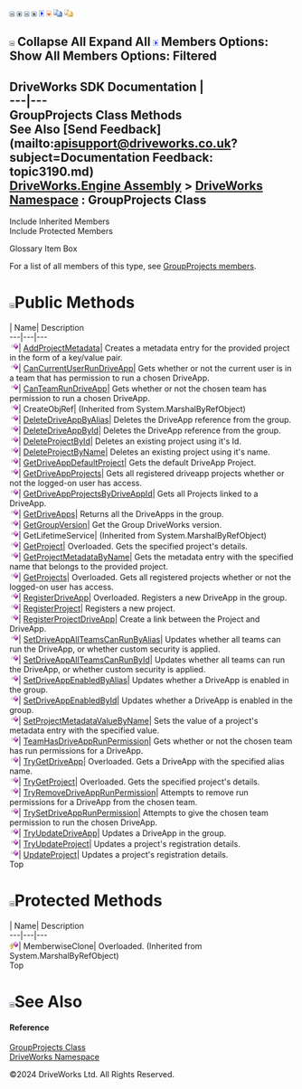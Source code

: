 ![](dotnetimages/collapse.gif) ![](dotnetimages/expand.gif) ![](dotnetimages/collapse.gif) ![](dotnetimages/expand.gif) ![](dotnetimages/drpdown.gif) ![](dotnetimages/drpdown_orange.gif) ![](dotnetimages/copycode.gif) ![](dotnetimages/copycodeHighlight.gif)

![](dotnetimages/collapse.gif) Collapse All Expand All ![](dotnetimages/drpdown.gif) Members Options: Show All  Members Options: Filtered   
---  
DriveWorks SDK Documentation  |   
---|---  
GroupProjects Class Methods   
See Also [Send Feedback](mailto:apisupport@driveworks.co.uk?subject=Documentation Feedback: topic3190.md)  
[DriveWorks.Engine Assembly](topic2156.md) > [DriveWorks Namespace](topic2159.md) : GroupProjects Class  
---  
  
Include Inherited Members    
Include Protected Members    


Glossary Item Box

For a list of all members of this type, see [GroupProjects members](topic3191.md).

# ![](dotnetimages/collapse.gif)Public Methods

| Name| Description  
---|---|---  
![Public Method](dotnetimages/publicMethod.gif)| [AddProjectMetadata](topic3196.md)| Creates a metadata entry for the provided project in the form of a key/value pair.   
![Public Method](dotnetimages/publicMethod.gif)| [CanCurrentUserRunDriveApp](topic3197.md)| Gets whether or not the current user is in a team that has permission to run a chosen DriveApp.   
![Public Method](dotnetimages/publicMethod.gif)| [CanTeamRunDriveApp](topic3198.md)| Gets whether or not the chosen team has permission to run a chosen DriveApp.   
![Public Method](dotnetimages/publicMethod.gif)| CreateObjRef|  (Inherited from System.MarshalByRefObject)  
![Public Method](dotnetimages/publicMethod.gif)| [DeleteDriveAppByAlias](topic3199.md)| Deletes the DriveApp reference from the group.   
![Public Method](dotnetimages/publicMethod.gif)| [DeleteDriveAppById](topic3200.md)| Deletes the DriveApp reference from the group.   
![Public Method](dotnetimages/publicMethod.gif)| [DeleteProjectById](topic3201.md)| Deletes an existing project using it's Id.   
![Public Method](dotnetimages/publicMethod.gif)| [DeleteProjectByName](topic3202.md)| Deletes an existing project using it's name.   
![Public Method](dotnetimages/publicMethod.gif)| [GetDriveAppDefaultProject](topic3203.md)| Gets the default DriveApp Project.   
![Public Method](dotnetimages/publicMethod.gif)| [GetDriveAppProjects](topic3204.md)| Gets all registered driveapp projects whether or not the logged-on user has access.   
![Public Method](dotnetimages/publicMethod.gif)| [GetDriveAppProjectsByDriveAppId](topic3205.md)| Gets all Projects linked to a DriveApp.   
![Public Method](dotnetimages/publicMethod.gif)| [GetDriveApps](topic3206.md)| Returns all the DriveApps in the group.   
![Public Method](dotnetimages/publicMethod.gif)| [GetGroupVersion](topic3207.md)| Get the Group DriveWorks version.   
![Public Method](dotnetimages/publicMethod.gif)| GetLifetimeService|  (Inherited from System.MarshalByRefObject)  
![Public Method](dotnetimages/publicMethod.gif)| [GetProject](topic3208.md)| Overloaded. Gets the specified project's details.   
![Public Method](dotnetimages/publicMethod.gif)| [GetProjectMetadataByName](topic3211.md)| Gets the metadata entry with the specified name that belongs to the provided project.   
![Public Method](dotnetimages/publicMethod.gif)| [GetProjects](topic3212.md)| Overloaded. Gets all registered projects whether or not the logged-on user has access.   
![Public Method](dotnetimages/publicMethod.gif)| [RegisterDriveApp](topic3215.md)| Overloaded. Registers a new DriveApp in the group.   
![Public Method](dotnetimages/publicMethod.gif)| [RegisterProject](topic3219.md)| Registers a new project.   
![Public Method](dotnetimages/publicMethod.gif)| [RegisterProjectDriveApp](topic3220.md)| Create a link between the Project and DriveApp.   
![Public Method](dotnetimages/publicMethod.gif)| [SetDriveAppAllTeamsCanRunByAlias](topic3221.md)| Updates whether all teams can run the DriveApp, or whether custom security is applied.   
![Public Method](dotnetimages/publicMethod.gif)| [SetDriveAppAllTeamsCanRunById](topic3222.md)| Updates whether all teams can run the DriveApp, or whether custom security is applied.   
![Public Method](dotnetimages/publicMethod.gif)| [SetDriveAppEnabledByAlias](topic3223.md)| Updates whether a DriveApp is enabled in the group.   
![Public Method](dotnetimages/publicMethod.gif)| [SetDriveAppEnabledById](topic3224.md)| Updates whether a DriveApp is enabled in the group.   
![Public Method](dotnetimages/publicMethod.gif)| [SetProjectMetadataValueByName](topic3225.md)| Sets the value of a project's metadata entry with the specified value.   
![Public Method](dotnetimages/publicMethod.gif)| [TeamHasDriveAppRunPermission](topic3226.md)| Gets whether or not the chosen team has run permissions for a DriveApp.   
![Public Method](dotnetimages/publicMethod.gif)| [TryGetDriveApp](topic3227.md)| Overloaded. Gets a DriveApp with the specified alias name.   
![Public Method](dotnetimages/publicMethod.gif)| [TryGetProject](topic3230.md)| Overloaded. Gets the specified project's details.   
![Public Method](dotnetimages/publicMethod.gif)| [TryRemoveDriveAppRunPermission](topic3233.md)| Attempts to remove run permissions for a DriveApp from the chosen team.   
![Public Method](dotnetimages/publicMethod.gif)| [TrySetDriveAppRunPermission](topic3234.md)| Attempts to give the chosen team permission to run the chosen DriveApp.   
![Public Method](dotnetimages/publicMethod.gif)| [TryUpdateDriveApp](topic3235.md)| Updates a DriveApp in the group.   
![Public Method](dotnetimages/publicMethod.gif)| [TryUpdateProject](topic3236.md)| Updates a project's registration details.   
![Public Method](dotnetimages/publicMethod.gif)| [UpdateProject](topic3237.md)| Updates a project's registration details.   
Top

# ![](dotnetimages/collapse.gif)Protected Methods

| Name| Description  
---|---|---  
![Protected Method](dotnetimages/protectedMethod.gif)| MemberwiseClone| Overloaded. (Inherited from System.MarshalByRefObject)  
Top

# ![](dotnetimages/collapse.gif)See Also

#### Reference

[GroupProjects Class](topic3190.md)   
[DriveWorks Namespace](topic2159.md)

©2024 DriveWorks Ltd. All Rights Reserved.
